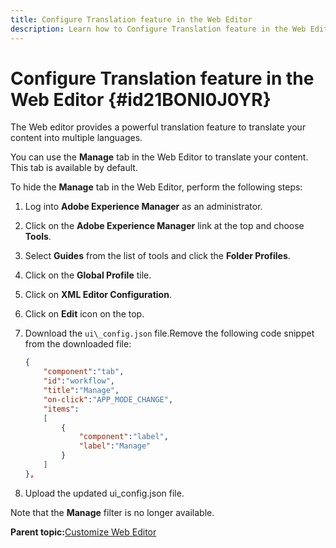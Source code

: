 ```yaml
---
title: Configure Translation feature in the Web Editor
description: Learn how to Configure Translation feature in the Web Editor
---
```


# Configure Translation feature in the Web Editor {#id21BONI0J0YR}

The Web editor provides a powerful translation feature to translate your content into multiple languages.

You can use the **Manage** tab in the Web Editor to translate your content. This tab is available by default.

To hide the **Manage** tab in the Web Editor, perform the following steps:

1.  Log into **Adobe Experience Manager** as an administrator.
1.  Click on the **Adobe Experience Manager** link at the top and choose **Tools**.
1.  Select **Guides** from the list of tools and click the **Folder Profiles**.
1.  Click on the **Global Profile** tile.
1.  Click on **XML Editor Configuration**.
1.  Click on **Edit** icon on the top.
1.  Download the `ui\_config.json` file.Remove the following code snippet from the downloaded file:

    ```json
    {
        "component":"tab",
        "id":"workflow",
        "title":"Manage",
        "on-click":"APP_MODE_CHANGE",
        "items":
        [
            {
                "component":"label",
                "label":"Manage"
            }
        ]
    },
    ```

1.  Upload the updated ui\_config.json file.

Note that the **Manage** filter is no longer available.

**Parent topic:**[Customize Web Editor](conf-web-editor.md)

